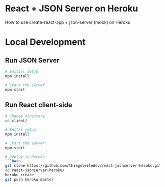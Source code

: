 # React + JSON Server on Heroku
How to use create-react-app + json-server (mock) on Heroku 

# Local Development

## Run JSON Server
```bash
# Initial setup
npm install

# Start the server
npm start 
```

## Run React client-side
```bash
# Change directory
cd client/

# Inital setup
npm install

# Start the server
npm start

# Deploy to Heroku
```bash
git clone https://github.com/thiagoleitedev/react-jsonserver-heroku.git
cd react-jsonserver-heroku/
heroku create
git push heroku master
